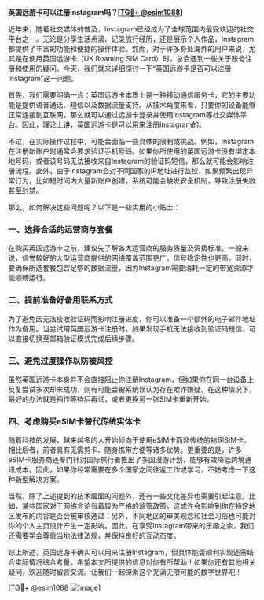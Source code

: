 **英国远游卡可以注册Instagram吗？[[TG💪+ @esim1088](https://t.me/s/esim1088)]**

近年来，随着社交媒体的普及，Instagram已经成为了全球范围内最受欢迎的社交平台之一。无论是分享生活点滴、记录旅行经历，还是展示个人作品，Instagram都提供了丰富的功能和便捷的操作体验。然而，对于许多身处海外的用户来说，尤其是在使用英国远游卡（UK Roaming SIM Card）时，总会遇到一些关于账号注册和使用的疑问。今天，我们就来详细探讨一下“英国远游卡是否可以注册Instagram”这一问题。

首先，我们需要明确一点：英国远游卡本质上是一种移动通信服务卡，它的主要功能是提供语音通话、短信以及数据流量支持。从技术角度来看，只要你的设备能够正常连接到互联网，那么就可以通过远游卡登录并使用Instagram等社交媒体平台。因此，理论上讲，英国远游卡是可以用来注册Instagram的。

不过，在实际操作过程中，可能会面临一些具体的限制或挑战。例如，Instagram在注册新账户时通常会要求验证手机号码。如果你所使用的英国远游卡没有绑定本地号码，或者该号码无法接收来自Instagram的验证码短信，那么就可能会影响注册流程。此外，由于Instagram会对不同国家的IP地址进行监控，如果频繁出现异常行为，比如短时间内大量新账户创建，系统可能会触发安全机制，导致注册失败甚至封禁。

那么，如何解决这些问题呢？以下是一些实用的小贴士：

### 一、选择合适的运营商与套餐
在购买英国远游卡之前，建议先了解各大运营商的服务质量及资费标准。一般来说，信誉较好的大型运营商提供的网络覆盖范围更广，信号稳定性也更高。同时，要确保所选套餐包含足够的数据流量，因为Instagram需要消耗一定的带宽资源才能顺畅运行。

### 二、提前准备好备用联系方式
为了避免因无法接收验证码而影响注册进度，你可以准备一个额外的电子邮件地址作为备用。当尝试用英国远游卡注册时，如果发现手机无法接收到验证码短信，可以直接切换至邮箱验证模式完成后续步骤。

### 三、避免过度操作以防被风控
虽然英国远游卡本身并不会直接阻止你注册Instagram，但如果你在同一台设备上反复尝试多次却未成功，则有可能会被系统误认为存在欺诈嫌疑。在这种情况下，最好的办法就是稍作等待后再试，或者更换另一张SIM卡重新开始。

### 四、考虑购买eSIM卡替代传统实体卡
随着科技的发展，越来越多的人开始倾向于使用eSIM卡而非传统的物理SIM卡。相比后者，前者具有无需剪卡、随身携带方便等诸多优势。更重要的是，许多eSIM卡服务商还专门针对国际旅行者推出了多国漫游计划，能够有效降低跨境通讯成本。因此，如果你经常需要在多个国家之间往返工作或学习，不妨考虑一下这种新型解决方案。

当然，除了上述提到的技术层面的问题外，还有一些文化差异也需要引起注意。比如，某些国家对于网络言论有着较为严格的监管政策，这或许会影响到你在特定地区发布的内容是否会被审核通过；另外，不同地区的审美观念和社会习俗也可能对你的个人主页设计产生一定影响。因此，在享受Instagram带来的乐趣之余，我们还需要学会尊重当地法律法规，并保持良好的互动态度。

综上所述，英国远游卡确实可以用来注册Instagram，但具体能否顺利实现还需结合实际情况综合考量。希望本文所提供的信息对你有所帮助！如果你还有其他相关疑问，欢迎随时留言交流。让我们一起探索这个充满无限可能的数字世界吧！

[[TG💪+ @esim1088](https://t.me/s/esim1088) ![Image](https://i.postimg.cc/4NQfJmqS/Snipaste-2025-05-13-00-14-12.png)]